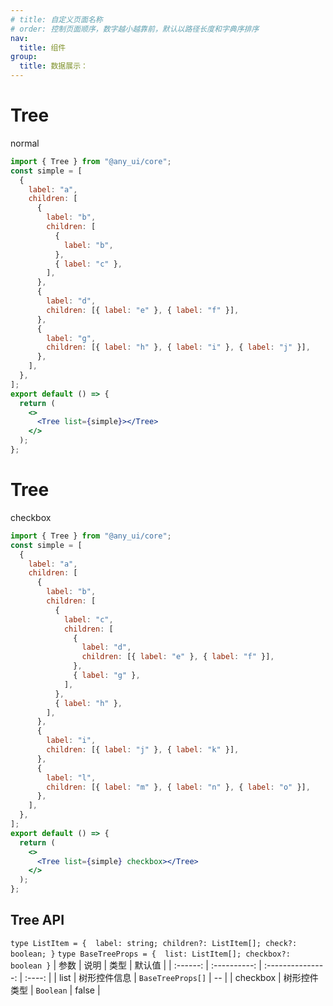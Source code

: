```yaml
---
# title: 自定义页面名称
# order: 控制页面顺序，数字越小越靠前，默认以路径长度和字典序排序
nav:
  title: 组件
group:
  title: 数据展示：
---
```


# Tree

normal

```jsx
import { Tree } from "@any_ui/core";
const simple = [
  {
    label: "a",
    children: [
      {
        label: "b",
        children: [
          {
            label: "b",
          },
          { label: "c" },
        ],
      },
      {
        label: "d",
        children: [{ label: "e" }, { label: "f" }],
      },
      {
        label: "g",
        children: [{ label: "h" }, { label: "i" }, { label: "j" }],
      },
    ],
  },
];
export default () => {
  return (
    <>
      <Tree list={simple}></Tree>
    </>
  );
};
```

# Tree

checkbox

```jsx
import { Tree } from "@any_ui/core";
const simple = [
  {
    label: "a",
    children: [
      {
        label: "b",
        children: [
          {
            label: "c",
            children: [
              {
                label: "d",
                children: [{ label: "e" }, { label: "f" }],
              },
              { label: "g" },
            ],
          },
          { label: "h" },
        ],
      },
      {
        label: "i",
        children: [{ label: "j" }, { label: "k" }],
      },
      {
        label: "l",
        children: [{ label: "m" }, { label: "n" }, { label: "o" }],
      },
    ],
  },
];
export default () => {
  return (
    <>
      <Tree list={simple} checkbox></Tree>
    </>
  );
};
```

## Tree API

`type ListItem = { 
  label: string;
  children?: ListItem[];
  check?: boolean;
}`
`type BaseTreeProps = { 
  list: ListItem[];
  checkbox?: boolean
}`
| 参数 | 说明 | 类型 | 默认值 |
| :------: | :----------: | :---------------: | :----: |
| list | 树形控件信息 | `BaseTreeProps[]` | -- |
| checkbox | 树形控件类型 | `Boolean` | false |
